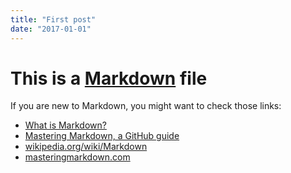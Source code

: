 ```yaml
---
title: "First post"
date: "2017-01-01"
---
```



# This is a [Markdown](https://en.wikipedia.org/wiki/Markdown#Example) file

If you are new to Markdown, you might want to check those links:

* [What is Markdown?](http://whatismarkdown.com/)
* [Mastering Markdown, a GitHub guide](https://guides.github.com/features/mastering-markdown/)
* [wikipedia.org/wiki/Markdown](https://en.wikipedia.org/wiki/Markdown#Example)
* [masteringmarkdown.com](http://masteringmarkdown.com/)
